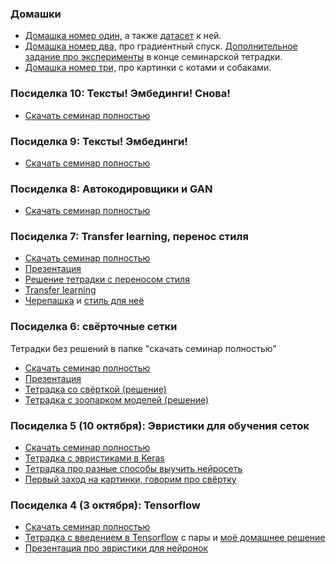 
### Домашки

* [Домашка номер один,](https://nbviewer.jupyter.org/github/FUlyankin/neural_nets_econ/blob/master/2019/sem_1/HW1.ipynb) а также [датасет](https://github.com/FUlyankin/neural_nets_econ/blob/master/2019/sem_1/walmart.csv) к ней.
* [Домашка номер два,](https://nbviewer.jupyter.org/github/FUlyankin/neural_nets_econ/blob/master/2019/sem_2/HW2_gradient.ipynb) про градиентный спуск. [Дополнительное задание про эксперименты](https://nbviewer.jupyter.org/github/FUlyankin/neural_nets_econ/blob/master/2019/sem_2/Keras_SGD_experiments.ipynb) в конце семинарской тетрадки.
* [Домашка номер три,](https://nbviewer.jupyter.org/github/FUlyankin/neural_nets_econ/blob/master/2019/sem_7_pic/HW_cats.ipynb) про картинки с котами и собаками.


### Посиделка 10: Тексты! Эмбединги! Снова!

* [Скачать семинар полностью](https://github.com/FUlyankin/neural_nets_econ/raw/master/2019/sem_10_text/sem_10.zip)

### Посиделка 9: Тексты! Эмбединги!

* [Скачать семинар полностью](https://github.com/FUlyankin/neural_nets_econ/raw/master/2019/sem_9_text/sem_9.zip)


### Посиделка 8: Автокодировщики и GAN

* [Скачать семинар полностью](https://github.com/FUlyankin/neural_nets_econ/raw/master/2019/sem_8_pic/sem_8.zip)



### Посиделка 7: Transfer learning, перенос стиля

* [Скачать семинар полностью](https://github.com/FUlyankin/neural_nets_econ/raw/master/2019/sem_7_pic/sem_7.zip)
* [Презентация](https://github.com/FUlyankin/neural_nets_econ/blob/master/2019/sem_7_pic/nn_slides_7.pdf)
* [Решение тетрадки с переносом стиля](https://nbviewer.jupyter.org/github/FUlyankin/neural_nets_econ/blob/master/2019/sem_7_pic/neural-style-transfer_solve.ipynb)
* [Transfer learning](https://nbviewer.jupyter.org/github/FUlyankin/neural_nets_econ/blob/master/2019/sem_7_pic/transfer_learning_images.ipynb)
* [Черепашка](https://github.com/FUlyankin/neural_nets_econ/blob/master/2019/sem_7_pic/Green_Sea_Turtle_grazing_seagrass.jpg) и [стиль для неё](https://github.com/FUlyankin/neural_nets_econ/blob/master/2019/sem_7_pic/The_Great_Wave_off_Kanagawa.jpg)


### Посиделка 6: свёрточные сетки

Тетрадки без решений в папке "скачать семинар полностью"

* [Скачать семинар полностью](https://github.com/FUlyankin/neural_nets_econ/raw/master/2019/sem_6_pic/sem_6_pic.zip)
* [Презентация](https://github.com/FUlyankin/neural_nets_econ/blob/master/2019/sem_6_pic/nn_slides_6.pdf)
* [Тетрадка со свёрткой (решение)](https://nbviewer.jupyter.org/github/FUlyankin/neural_nets_econ/blob/master/2019/sem_6_pic/our_first_cnn_solve.ipynb)
* [Тетрадка с зоопарком моделей (решение)](https://nbviewer.jupyter.org/github/FUlyankin/neural_nets_econ/blob/master/2019/sem_6_pic/Neural_nets_ZOO_solve.ipynb)


### Посиделка 5 (10 октября): Эвристики для обучения сеток

* [Скачать семинар полностью](https://github.com/FUlyankin/neural_nets_econ/raw/master/2019/sem_5/sem5.zip)
* [Тетрадка с эвристиками в Keras](https://nbviewer.jupyter.org/github/FUlyankin/neural_nets_econ/blob/master/2019/sem_5/batchnorm_init_skip_solve.ipynb)
* [Тетрадка про разные способы выучить нейросеть](https://nbviewer.jupyter.org/github/FUlyankin/neural_nets_econ/blob/master/2019/sem_5/NN_as_class.ipynb)
* [Первый заход на картинки, говорим про свёртку](https://nbviewer.jupyter.org/github/FUlyankin/neural_nets_econ/blob/master/2019/sem_5/1.%20Convolution.ipynb)


### Посиделка 4 (3 октября): Tensorflow

* [Скачать семинар полностью](https://github.com/FUlyankin/neural_nets_econ/raw/master/2019/sem_4/sem_4.zip)
* [Тетрадка с введением в Tensorflow](https://nbviewer.jupyter.org/github/FUlyankin/neural_nets_econ/blob/master/2019/sem_4/tensorflow2.ipynb) с пары и [моё домашнее решение](https://nbviewer.jupyter.org/github/FUlyankin/neural_nets_econ/blob/master/2019/sem_4/tensorflow2_solve.ipynb)
* [Презентация про эвристики для нейронок](https://github.com/FUlyankin/neural_nets_econ/blob/master/2019/sem_4/nn_slides_4.pdf)
